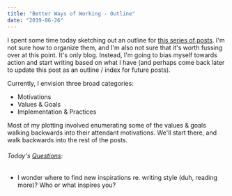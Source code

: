 ```yaml
---
title: "Better Ways of Working - Outline"
date: "2019-06-26"
---
```


I spent some time today sketching out an outline for [this series of posts](/blog/19/06/bwow). I'm not sure how to organize them, and I'm also not sure that it's worth fussing over at this point. It's only blog. Instead, I'm going to bias myself towards action and start writing based on what I have (and perhaps come back later to update this post as an outline / index for future posts).

Currently, I envision three broad categories:

- Motivations
- Values & Goals
- Implementation & Practices

Most of my plotting involved enumerating some of the values & goals walking backwards into their attendant motivations. We'll start there, and walk backwards into the rest of the posts.

<aside>
  <h6><em>Today's <a href="/blog/19/06/refining-questions/">Questions</a>:</em></h6>
  <ul>
    <li>I wonder where to find new inspirations re. writing style (duh, reading more)? Who or what inspires you?</li>
  </ul>
</aside>
